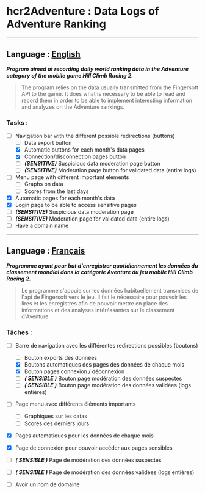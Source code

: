 # hcr2Adventure : Data Logs of Adventure Ranking

---
## Language : <ins>English</ins>
***Program aimed at recording daily world ranking data in the Adventure category of the mobile game Hill Climb Racing 2.***

 > The program relies on the data usually transmitted from the Fingersoft API to the game. It does what is necessary to be able to read and record them in order to be able to implement interesting information and analyzes on the Adventure rankings.

### Tasks :
 - [ ] Navigation bar with the different possible redirections (buttons)
   - [ ] Data export button
   - [X] Automatic buttons for each month's data pages
   - [X] Connection/disconnection pages button
   - [ ] ***(SENSITIVE)*** Suspicious data moderation page button
   - [ ] ***(SENSITIVE)*** Moderation page button for validated data (entire logs)
 - [ ] Menu page with different important elements
   - [ ] Graphs on data
   - [ ] Scores from the last days
 - [X] Automatic pages for each month's data
 - [X] Login page to be able to access sensitive pages
 - [ ] ***(SENSITIVE)*** Suspicious data moderation page
 - [ ] ***(SENSITIVE)*** Moderation page for validated data (entire logs)
- [ ] Have a domain name

---
## Language : <ins>Français</ins>
***Programme ayant pour but d'enregistrer quotidiennement les données du classement mondial dans la catégorie Aventure du jeu mobile Hill Climb Racing 2.***

> Le programme s'appuie sur les données habituellement transmises de l'api de Fingersoft vers le jeu. Il fait le nécessaire pour pouvoir les lires et les enregistres afin de pouvoir mettre en place des informations et des analyses intéréssantes sur le classement d'Aventure.

### Tâches :
 - [ ] Barre de navigation avec les différentes redirections possibles (boutons)
   - [ ] Bouton exports des données
   - [X] Boutons automatiques des pages des données de chaque mois
   - [X] Bouton pages connexion / déconnexion
   - [ ] ***( SENSIBLE )*** Bouton page modération des données suspectes
   - [ ] ***( SENSIBLE )*** Bouton page modération des données validées (logs entières)
 - [ ] Page menu avec différents éléments importants
   - [ ] Graphiques sur les datas
   - [ ] Scores des derniers jours
 - [X] Pages automatiques pour les données de chaque mois
 - [X] Page de connexion pour pouvoir accéder aux pages sensibles
 - [ ] ***( SENSIBLE )*** Page de modération des données suspectes
 - [ ] ***( SENSIBLE )*** Page de modération des données validées (logs entières)
 - [ ] Avoir un nom de domaine

